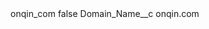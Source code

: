 <?xml version="1.0" encoding="UTF-8"?>
<CustomMetadata xmlns="http://soap.sforce.com/2006/04/metadata" xmlns:xsi="http://www.w3.org/2001/XMLSchema-instance" xmlns:xsd="http://www.w3.org/2001/XMLSchema">
    <label>onqin_com</label>
    <protected>false</protected>
    <values>
        <field>Domain_Name__c</field>
        <value xsi:type="xsd:string">onqin.com</value>
    </values>
</CustomMetadata>
